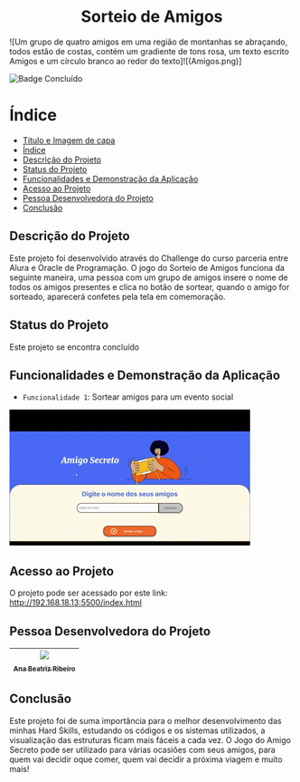 <h1 align="center"> Sorteio de Amigos </h1>
![Um grupo de quatro amigos em uma região de montanhas se abraçando, todos estão de costas, contém um gradiente de tons rosa, um texto escrito Amigos e um círculo branco ao redor do texto]![(Amigos.png)]

![Badge Concluído](http://img.shields.io/static/v1?label=STATUS&message=%20CONCLUÍDO&color=GREEN&style=for-the-badge)

# Índice 

* [Título e Imagem de capa](#Título-e-Imagem-de-capa)
* [Índice](#índice)
* [Descrição do Projeto](#descrição-do-projeto)
* [Status do Projeto](#status-do-Projeto)
* [Funcionalidades e Demonstração da Aplicação](#funcionalidades-e-demonstração-da-aplicação)
* [Acesso ao Projeto](#acesso-ao-projeto)
* [Pessoa Desenvolvedora do Projeto](#pessoas-desenvolvedoras)
* [Conclusão](#conclusão)

## Descrição do Projeto
Este projeto foi desenvolvido através do Challenge do curso parceria entre Alura e Oracle de Programação. O jogo do Sorteio de Amigos funciona da seguinte maneira, uma pessoa com um grupo de amigos insere o nome de todos os amigos presentes e clica no botão de sortear, quando o amigo for sorteado, aparecerá confetes pela tela em comemoração.

## Status do Projeto
Este projeto se encontra concluído

## Funcionalidades e Demonstração da Aplicação
- `Funcionalidade 1`: Sortear amigos para um evento social

![Demonstração da aplicação](https://github.com/AnaBia044/Jogo-do-Amigo-Secreto/blob/main/gif.gif?raw=true)

## Acesso ao Projeto
O projeto pode ser acessado por este link: http://192.168.18.13:5500/index.html

## Pessoa Desenvolvedora do Projeto
| [<img loading="lazy" src="https://avatars.githubusercontent.com/u/156538303?v=4" width=115><br><sub>Ana Beatriz Ribeiro</sub>](https://github.com/AnaBia044) 
| :---: | 

## Conclusão
Este projeto foi de suma importância para o melhor desenvolvimento das minhas Hard Skills, estudando os códigos e os sistemas utilizados, a visualização das estruturas ficam mais fáceis a cada vez. O Jogo do Amigo Secreto pode ser utilizado para várias ocasiões com seus amigos, para quem vai decidir oque comer, quem vai decidir a próxima viagem e muito mais!

